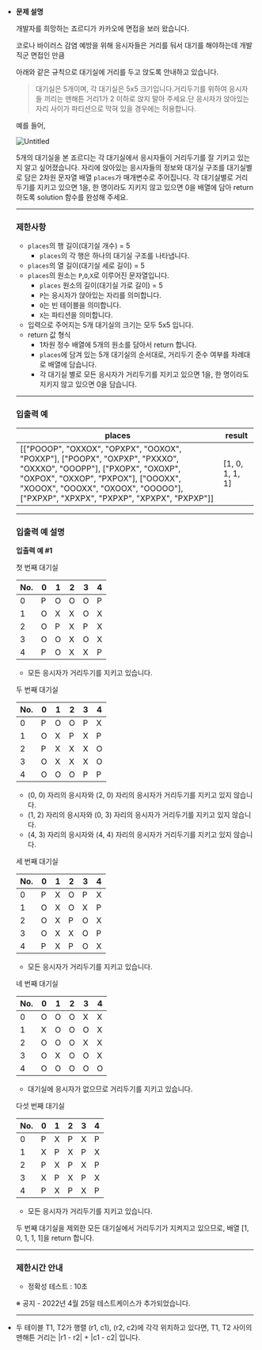 - **문제 설명**
    
    개발자를 희망하는 죠르디가 카카오에 면접을 보러 왔습니다.
    
    코로나 바이러스 감염 예방을 위해 응시자들은 거리를 둬서 대기를 해야하는데 개발 직군 면접인 만큼
    
    아래와 같은 규칙으로 대기실에 거리를 두고 앉도록 안내하고 있습니다.
    
    > 대기실은 5개이며, 각 대기실은 5x5 크기입니다.거리두기를 위하여 응시자들 끼리는 맨해튼 거리1가 2 이하로 앉지 말아 주세요.단 응시자가 앉아있는 자리 사이가 파티션으로 막혀 있을 경우에는 허용합니다.
    > 
    
    예를 들어,
  
    ![Untitled](https://github.com/seoli0179/Programmers/assets/105831105/b49baa86-454b-400f-9cfe-782c1f1a37f2)
    
    5개의 대기실을 본 죠르디는 각 대기실에서 응시자들이 거리두기를 잘 기키고 있는지 알고 싶어졌습니다. 자리에 앉아있는 응시자들의 정보와 대기실 구조를 대기실별로 담은 2차원 문자열 배열 `places`가 매개변수로 주어집니다. 각 대기실별로 거리두기를 지키고 있으면 1을, 한 명이라도 지키지 않고 있으면 0을 배열에 담아 return 하도록 solution 함수를 완성해 주세요.
    
    ---
    
    ### 제한사항
    
    - `places`의 행 길이(대기실 개수) = 5
        - `places`의 각 행은 하나의 대기실 구조를 나타냅니다.
    - `places`의 열 길이(대기실 세로 길이) = 5
    - `places`의 원소는 `P`,`O`,`X`로 이루어진 문자열입니다.
        - `places` 원소의 길이(대기실 가로 길이) = 5
        - `P`는 응시자가 앉아있는 자리를 의미합니다.
        - `O`는 빈 테이블을 의미합니다.
        - `X`는 파티션을 의미합니다.
    - 입력으로 주어지는 5개 대기실의 크기는 모두 5x5 입니다.
    - return 값 형식
        - 1차원 정수 배열에 5개의 원소를 담아서 return 합니다.
        - `places`에 담겨 있는 5개 대기실의 순서대로, 거리두기 준수 여부를 차례대로 배열에 담습니다.
        - 각 대기실 별로 모든 응시자가 거리두기를 지키고 있으면 1을, 한 명이라도 지키지 않고 있으면 0을 담습니다.
    
    ---
    
    ### 입출력 예
    
    | places | result |
    | --- | --- |
    | [["POOOP", "OXXOX", "OPXPX", "OOXOX", "POXXP"], ["POOPX", "OXPXP", "PXXXO", "OXXXO", "OOOPP"], ["PXOPX", "OXOXP", "OXPOX", "OXXOP", "PXPOX"], ["OOOXX", "XOOOX", "OOOXX", "OXOOX", "OOOOO"], ["PXPXP", "XPXPX", "PXPXP", "XPXPX", "PXPXP"]] | [1, 0, 1, 1, 1] |
    
    ---
    
    ### 입출력 예 설명
    
    **입출력 예 #1**
    
    첫 번째 대기실
      
    | No. | 0 | 1 | 2 | 3 | 4 |
    | --- | --- | --- | --- | --- | --- |
    | 0 | P | O | O | O | P |
    | 1 | O | X | X | O | X |
    | 2 | O | P | X | P | X |
    | 3 | O | O | X | O | X |
    | 4 | P | O | X | X | P |
    - 모든 응시자가 거리두기를 지키고 있습니다.
    
    두 번째 대기실

    | No. | 0 | 1 | 2 | 3 | 4 |
    | --- | --- | --- | --- | --- | --- |
    | 0 | P | O | O | P | X |
    | 1 | O | X | P | X | P |
    | 2 | P | X | X | X | O |
    | 3 | O | X | X | X | O |
    | 4 | O | O | O | P | P |
    - (0, 0) 자리의 응시자와 (2, 0) 자리의 응시자가 거리두기를 지키고 있지 않습니다.
    - (1, 2) 자리의 응시자와 (0, 3) 자리의 응시자가 거리두기를 지키고 있지 않습니다.
    - (4, 3) 자리의 응시자와 (4, 4) 자리의 응시자가 거리두기를 지키고 있지 않습니다.
    
    세 번째 대기실

    | No. | 0 | 1 | 2 | 3 | 4 |
    | --- | --- | --- | --- | --- | --- |
    | 0 | P | X | O | P | X |
    | 1 | O | X | O | X | P |
    | 2 | O | X | P | O | X |
    | 3 | O | X | X | O | P |
    | 4 | P | X | P | O | X |
    - 모든 응시자가 거리두기를 지키고 있습니다.
    
    네 번째 대기실
    
    | No. | 0 | 1 | 2 | 3 | 4 |
    | --- | --- | --- | --- | --- | --- |
    | 0 | O | O | O | X | X |
    | 1 | X | O | O | O | X |
    | 2 | O | O | O | X | X |
    | 3 | O | X | O | O | X |
    | 4 | O | O | O | O | O |
    - 대기실에 응시자가 없으므로 거리두기를 지키고 있습니다.
    
    다섯 번째 대기실
    
    | No. | 0 | 1 | 2 | 3 | 4 |
    | --- | --- | --- | --- | --- | --- |
    | 0 | P | X | P | X | P |
    | 1 | X | P | X | P | X |
    | 2 | P | X | P | X | P |
    | 3 | X | P | X | P | X |
    | 4 | P | X | P | X | P |
    - 모든 응시자가 거리두기를 지키고 있습니다.
    
    두 번째 대기실을 제외한 모든 대기실에서 거리두기가 지켜지고 있으므로, 배열 [1, 0, 1, 1, 1]을 return 합니다.
    
    ---
    
    ### 제한시간 안내
    
    - 정확성 테스트 : 10초
    
    ※ 공지 - 2022년 4월 25일 테스트케이스가 추가되었습니다.
    
    ---
    
- 두 테이블 T1, T2가 행렬 (r1, c1), (r2, c2)에 각각 위치하고 있다면, T1, T2 사이의 맨해튼 거리는 |r1 - r2| + |c1 - c2| 입니다.
 
  
